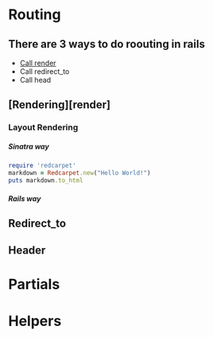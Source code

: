 # Routing
## There are 3 ways to do roouting in rails
* [Call render](/#render)
* Call redirect_to
* Call head

## [Rendering][render]

### Layout Rendering

##### Sinatra way

```ruby
require 'redcarpet'
markdown = Redcarpet.new("Hello World!")
puts markdown.to_html
```

##### Rails way

## Redirect_to

## Header

# Partials

# Helpers

